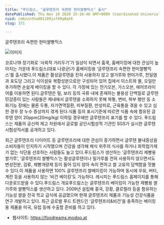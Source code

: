 ```yaml
---
title: "푸드림스, ‘글루텐프리 속편한 현미쌀빵믹스’ 출시"
datePublished: Thu Nov 19 2020 15:16:46 GMT+0000 (Coordinated Universal Time)
cuid: cm6zznthu001109jxf49q0qt6
slug: 371

---
```



글루텐프리 속편한 현미쌀빵믹스

![이미지](https://cdn.hashnode.com/res/hashnode/image/upload/v1739248516385/e664e12c-027f-4313-af9b-3a73b7f77640.jpeg)

코로나19 장기화로 ‘사회적 거리두기’가 일상이 되면서 홈쿡, 홈베이킹에 대한 관심이 높아지는 가운데 푸드림스(대표 나광균)가 홈베이킹용 ‘글루텐프리 속편한 현미쌀빵믹스’를 출시했다.이 제품은 활성글루텐을 전혀 사용하지 않고 쌀가루와 현미가루, 천일염과 포도당 그리고 식이섬유 복합성분으로만 구성되어 있어 집에서 이스트와 물, 오일만 추가하면 손쉽게 베이킹을 할 수 있다. 각 가정에 있는 전기오븐, 가스오븐, 에어프라이어를 이용하면 된다.글루텐은 밀, 보리 등의 곡류 내에 존재하는 불용성 단백질로 글루텐 민감증이 있는 사람들은 체내에서 글루텐을 소화하지 못해 복통, 변비, 복부 팽만 등 소화기능 장애는 물론 두통, 자가면역질환, 피부질환, 만성피로, 근육통을 겪을 수 있고 심한 경우 장 누수 증상까지 겪게 된다.식품 등의 표시기준에 따르면 식품 속에 함유된 글루텐 양이 20ppm(20mg/kg) 이하일 경우에만 글루텐프리 표기를 할 수 있다. 푸드림스는 제품의 공신력 제고 차원에서 글로벌 공인시험성적 기관인 SGS가 실시한 글루텐 시험성적서를 공개하고 있다.

최근 글루텐프리 다이어트 등 글루텐프리에 대한 관심이 증가하면서 글루텐 불내증상을 소비자들이 인지하기 시작했으며 건강을 생각해 채식 위주의 식사를 하거나 화학첨가제가 없는 식단을 선호하는 사람들도 늘고 있다.푸드림스가 생산하는 ‘글루텐프리 제빵용 쌀가루’, ‘글루텐프리 쌀빵믹스’는 활성글루텐이나 밀가루를 전혀 사용하지 않으면서도 변성전분, 검류, 제빵개량제 등이 들어 있지 않아 속이 편하고 쌀 고유의 담백함을 맛볼 수 있다.이 제품을 사용하면 100% 글루텐프리 쌀베이킹이 가능하며 동시에 우유, 버터, 계란 등을 사용하지 않는 ‘비건 베이킹’도 가능하다. 레시피는 푸드림스 홈페이지를 통해 다운로드받을 수 있다.푸드림스 개요푸드림스는 글루텐프리 베이킹이 가능한 제빵용 쌀가루와 쌀빵믹스를 생산하고 있다. 2009년 설립해 홍국, 강황, 클로렐라 등을 함유하는 기능성 쌀을 전국 학교 급식에 공급했으며 현재 글루텐프리 제품과 기능성 건강식품을 연구 개발하고 있다. 최근 글로벌 푸드 트렌드인 ‘글루텐프리&비건’을 충족하는 베이킹용 제품을 미국, 유럽 등에 수출할 준비를 하고 있다.

- 웹사이트: https://foodreams.modoo.at